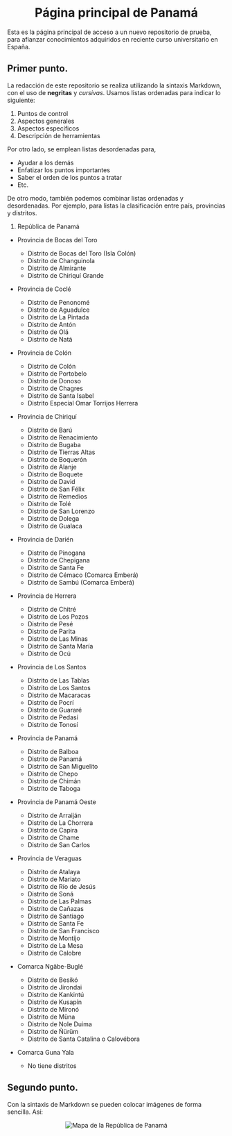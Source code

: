 <center>
  
# Página principal de Panamá

</center>

Esta es la página principal de acceso a un nuevo repositorio de prueba, para afianzar conocimientos adquiridos en reciente curso universitario en España.

## Primer punto.

La redacción de este repositorio se realiza utilizando la sintaxis Markdown, con el uso de __negritas__ y _cursivas_. Usamos listas ordenadas para indicar lo siguiente:

1. Puntos de control
2. Aspectos generales
3. Aspectos específicos
4. Descripción de herramientas

Por otro lado, se emplean listas desordenadas para,

- Ayudar a los demás
- Enfatizar los puntos importantes
- Saber el orden de los puntos a tratar
- Etc.

De otro modo, también podemos combinar listas ordenadas y desordenadas. Por ejemplo, para listas la clasificación entre país, provincias y distritos.

1. República de Panamá
  - Provincia de Bocas del Toro
    + Distrito de Bocas del Toro (Isla Colón)
    + Distrito de Changuinola
    + Distrito de Almirante
    + Distrito de Chiriquí Grande
    
  - Provincia de Coclé
    + Distrito de Penonomé
    + Distrito de Aguadulce
    + Distrito de La Pintada
    + Distrito de Antón
    + Distrito de Olá
    + Distrito de Natá
    
  - Provincia de Colón
    + Distrito de Colón
    + Distrito de Portobelo
    + Distrito de Donoso
    + Distrito de Chagres
    + Distrito de Santa Isabel
    + Distrito Especial Omar Torrijos Herrera
    
  - Provincia de Chiriquí
    + Distrito de Barú
    + Distrito de Renacimiento
    + Distrito de Bugaba
    + Distrito de Tierras Altas
    + Distrito de Boquerón
    + Distrito de Alanje
    + Distrito de Boquete
    + Distrito de David
    + Distrito de San Félix
    + Distrito de Remedios
    + Distrito de Tolé
    + Distrito de San Lorenzo
    + Distrito de Dolega
    + Distrito de Gualaca
    
  - Provincia de Darién
    + Distrito de Pinogana
    + Distrito de Chepigana
    + Distrito de Santa Fe
    + Distrito de Cémaco (Comarca Emberá)
    + Distrito de Sambú (Comarca Emberá)
    
  - Provincia de Herrera
    + Distrito de Chitré
    + Distrito de Los Pozos
    + Distrito de Pesé
    + Distrito de Parita
    + Distrito de Las Minas
    + Distrito de Santa María
    + Distrito de Ocú
    
  - Provincia de Los Santos
    + Distrito de Las Tablas
    + Distrito de Los Santos
    + Distrito de Macaracas
    + Distrito de Pocrí
    + Distrito de Guararé
    + Distrito de Pedasí
    + Distrito de Tonosí
    
  - Provincia de Panamá
    + Distrito de Balboa
    + Distrito de Panamá
    + Distrito de San Miguelito
    + Distrito de Chepo
    + Distrito de Chimán
    + Distrito de Taboga
    
  - Provincia de Panamá Oeste
    + Distrito de Arraiján
    + Distrito de La Chorrera
    + Distrito de Capira
    + Distrito de Chame
    + Distrito de San Carlos
    
  - Provincia de Veraguas
    + Distrito de Atalaya
    + Distrito de Mariato
    + Distrito de Río de Jesús
    + Distrito de Soná
    + Distrito de Las Palmas
    + Distrito de Cañazas
    + Distrito de Santiago
    + Distrito de Santa Fe
    + Distrito de San Francisco
    + Distrito de Montijo
    + Distrito de La Mesa
    + Distrito de Calobre
    
  - Comarca Ngäbe-Buglé
    + Distrito de Besikó
    + Distrito de Jirondai
    + Distrito de Kankintú
    + Distrito de Kusapín
    + Distrito de Mironó
    + Distrito de Müna
    + Distrito de Nole Duima
    + Distrito de Ñürüm
    + Distrito de Santa Catalina o Calovébora
    
  - Comarca Guna Yala
    + No tiene distritos
    
## Segundo punto.

Con la sintaxis de Markdown se pueden colocar imágenes de forma sencilla. Así:

<center>
  
![Mapa de la República de Panamá](https://upload.wikimedia.org/wikipedia/commons/thumb/3/36/Mapa_de_Panam%C3%A1.svg/3014px-Mapa_de_Panam%C3%A1.svg.png)

</center>


